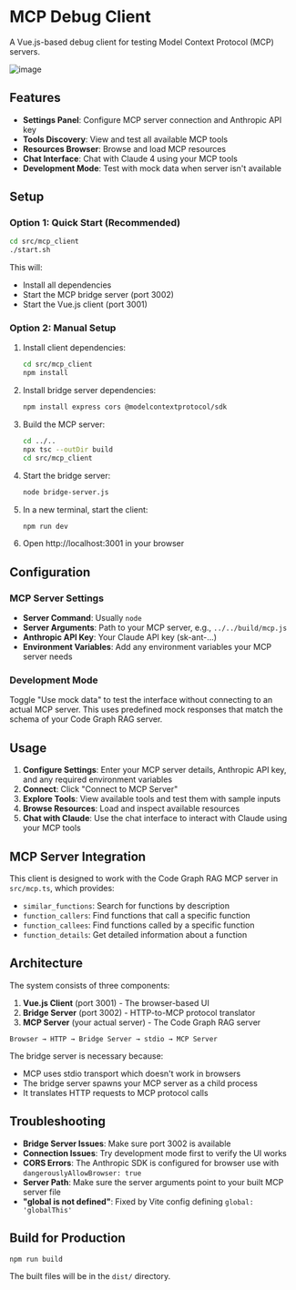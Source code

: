 # MCP Debug Client

A Vue.js-based debug client for testing Model Context Protocol (MCP) servers.

![image](https://github.com/user-attachments/assets/2313759c-e06d-4ed7-9b80-83445ce878e5)

## Features

- **Settings Panel**: Configure MCP server connection and Anthropic API key
- **Tools Discovery**: View and test all available MCP tools
- **Resources Browser**: Browse and load MCP resources  
- **Chat Interface**: Chat with Claude 4 using your MCP tools
- **Development Mode**: Test with mock data when server isn't available

## Setup

### Option 1: Quick Start (Recommended)
```bash
cd src/mcp_client
./start.sh
```

This will:
- Install all dependencies
- Start the MCP bridge server (port 3002)
- Start the Vue.js client (port 3001)

### Option 2: Manual Setup

1. Install client dependencies:
   ```bash
   cd src/mcp_client
   npm install
   ```

2. Install bridge server dependencies:
   ```bash
   npm install express cors @modelcontextprotocol/sdk
   ```

3. Build the MCP server:
   ```bash
   cd ../..
   npx tsc --outDir build
   cd src/mcp_client
   ```

4. Start the bridge server:
   ```bash
   node bridge-server.js
   ```

5. In a new terminal, start the client:
   ```bash
   npm run dev
   ```

6. Open http://localhost:3001 in your browser

## Configuration

### MCP Server Settings
- **Server Command**: Usually `node` 
- **Server Arguments**: Path to your MCP server, e.g., `../../build/mcp.js`
- **Anthropic API Key**: Your Claude API key (sk-ant-...)
- **Environment Variables**: Add any environment variables your MCP server needs

### Development Mode
Toggle "Use mock data" to test the interface without connecting to an actual MCP server. This uses predefined mock responses that match the schema of your Code Graph RAG server.

## Usage

1. **Configure Settings**: Enter your MCP server details, Anthropic API key, and any required environment variables
2. **Connect**: Click "Connect to MCP Server" 
3. **Explore Tools**: View available tools and test them with sample inputs
4. **Browse Resources**: Load and inspect available resources
5. **Chat with Claude**: Use the chat interface to interact with Claude using your MCP tools

## MCP Server Integration

This client is designed to work with the Code Graph RAG MCP server in `src/mcp.ts`, which provides:

- `similar_functions`: Search for functions by description
- `function_callers`: Find functions that call a specific function  
- `function_callees`: Find functions called by a specific function
- `function_details`: Get detailed information about a function

## Architecture

The system consists of three components:

1. **Vue.js Client** (port 3001) - The browser-based UI
2. **Bridge Server** (port 3002) - HTTP-to-MCP protocol translator  
3. **MCP Server** (your actual server) - The Code Graph RAG server

```
Browser → HTTP → Bridge Server → stdio → MCP Server
```

The bridge server is necessary because:
- MCP uses stdio transport which doesn't work in browsers
- The bridge server spawns your MCP server as a child process
- It translates HTTP requests to MCP protocol calls

## Troubleshooting

- **Bridge Server Issues**: Make sure port 3002 is available
- **Connection Issues**: Try development mode first to verify the UI works
- **CORS Errors**: The Anthropic SDK is configured for browser use with `dangerouslyAllowBrowser: true`
- **Server Path**: Make sure the server arguments point to your built MCP server file
- **"global is not defined"**: Fixed by Vite config defining `global: 'globalThis'`

## Build for Production

```bash
npm run build
```

The built files will be in the `dist/` directory.
